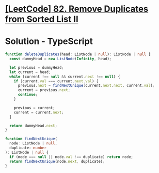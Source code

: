 # [[LeetCode] 82. Remove Duplicates from Sorted List II](https://leetcode.com/problems/remove-duplicates-from-sorted-list-ii)

# Solution - TypeScript

```typescript
function deleteDuplicates(head: ListNode | null): ListNode | null {
  const dummyHead = new ListNode(Infinity, head);

  let previous = dummyHead;
  let current = head;
  while (current !== null && current.next !== null) {
    if (current.val === current.next.val) {
      previous.next = findNextUnique(current.next.next, current.val);
      current = previous.next;
      continue;
    }

    previous = current;
    current = current.next;
  }

  return dummyHead.next;
}

function findNextUnique(
  node: ListNode | null,
  duplicate: number
): ListNode | null {
  if (node === null || node.val !== duplicate) return node;
  return findNextUnique(node.next, duplicate);
}
```
